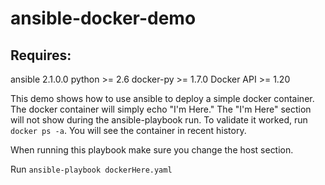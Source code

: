 # ansible-docker-demo

## Requires: 
ansible 2.1.0.0
python >= 2.6
docker-py >= 1.7.0
Docker API >= 1.20


This demo shows how to use ansible to deploy a simple docker container. The docker container will simply echo "I'm Here." The "I'm Here" section will not show during the ansible-playbook run. To validate it worked, run `docker ps -a`. You will see the container in recent history. 

When running this playbook make sure you change the host section. 

Run `ansible-playbook dockerHere.yaml`
